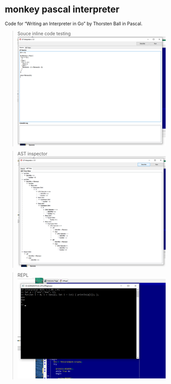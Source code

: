 ﻿# monkey pascal interpreter
Code for “Writing an Interpreter in Go” by Thorsten Ball in Pascal.

> Souce inline code testing
![Alt text](resources/SRC.png)

> AST inspector
![Alt text](resources/AST.png)

> REPL 
![Alt text](resources/REPL.png)
